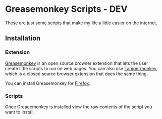 # Greasemonkey Scripts - DEV

These are just some scripts that make my life a little easier on the internet.

## Installation

### Extension

[Greasemonkey](https://www.greasespot.net/) is an open source browser extension that lets the user create little scripts to run on web pages. You can also use [Tampermonkey](https://tampermonkey.net/), which is a closed source browser extension that does the same thing.

You can install Greasemonkey for [Firefox](https://addons.mozilla.org/en-US/firefox/addon/greasemonkey/).

### Scripts

Once Greacemonkey is installed view the raw contents of the script you want to install.


